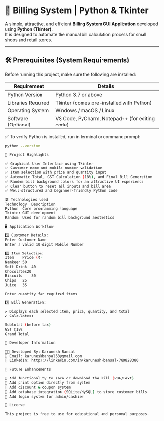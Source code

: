 # 🧾 Billing System | Python & Tkinter

A simple, attractive, and efficient **Billing System GUI Application** developed using **Python (Tkinter)**.  
It is designed to automate the manual bill calculation process for small shops and retail stores.

---
## 🛠️ Prerequisites (System Requirements)

Before running this project, make sure the following are installed:

| Requirement        | Details |
|--------------------|-------------------------------------------|
| Python Version     | Python 3.7 or above                      |
| Libraries Required | Tkinter (comes pre-installed with Python) |
| Operating System   | Windows / macOS / Linux                  |
| Software (Optional)| VS Code, PyCharm, Notepad++ (for editing code) |

✅ To verify Python is installed, run in terminal or command prompt:
```bash
python --version

📌 Project Highlights

✅ Graphical User Interface using Tkinter
✅ Customer name and mobile number validation
✅ Item selection with price and quantity input
✅ Automatic Total, GST Calculation (18%), and Final Bill Generation
✅ Random bill background colors for an attractive UI experience
✅ Clear button to reset all inputs and bill area
✅ Well-structured and beginner-friendly Python code

🛠️ Technologies Used
Technology	Description
Python	Core programming language
Tkinter	GUI development
Random	Used for random bill background aesthetics

🖥️ Application Workflow

1️⃣ Customer Details:
Enter Customer Name
Enter a valid 10-digit Mobile Number

2️⃣ Item Selection:
Item	Price (₹)
Namkeen	50
Soft Drink	40
Chocolates20
Biscuits	30
Chips	25
Juice	35

Enter quantity for required items.

3️⃣ Bill Generation:

✔ Displays each selected item, price, quantity, and total
✔ Calculates:

Subtotal (before tax)
GST @18%
Grand Total

👤 Developer Information

👨‍💻 Developed By: Karunesh Bansal
📧 Email: karuneshbansal53@gmail.com
🔗 LinkedIn: https://linkedin.com/in/karunesh-bansal-780828380

🚀 Future Enhancements

🔹 Add functionality to save or download the bill (PDF/Text)
🔹 Add print option directly from system
🔹 Add discount & coupon system
🔹 Add database integration (SQLite/MySQL) to store customer bills
🔹 Add login system for admin/cashier

📜 License

This project is free to use for educational and personal purposes.